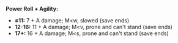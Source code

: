 **Power Roll + Agility:**
- **≤11:** 7 + A damage; M<w, slowed (save ends)
- **12-16:** 11 + A damage; M<v, prone and can't stand (save ends)
- **17+:** 16 + A damage; M<s, prone and can't stand (save ends)
